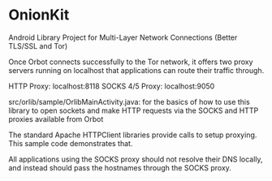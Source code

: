OnionKit
========

Android Library Project for Multi-Layer Network Connections (Better TLS/SSL and Tor)

Once Orbot connects successfully to the Tor network, it offers two proxy servers running
on localhost that applications can route their traffic through.

HTTP Proxy: localhost:8118
SOCKS 4/5 Proxy: localhost:9050

src/orlib/sample/OrlibMainActivity.java:
for the basics of how to use this library to open sockets and make HTTP requests via the
SOCKS and HTTP proxies available from Orbot

The standard Apache HTTPClient libraries provide calls to setup proxying. This sample code
demonstrates that.

All applications using the SOCKS proxy should not resolve their DNS locally,
and instead should pass the hostnames through the SOCKS proxy. 

